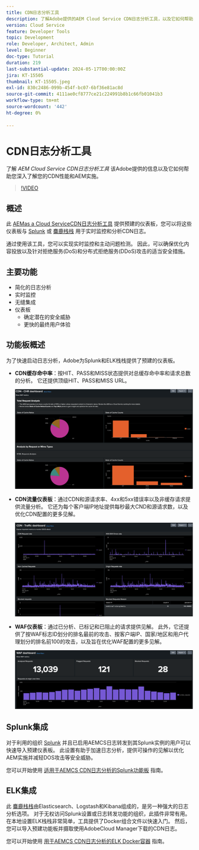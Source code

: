 ```yaml
---
title: CDN日志分析工具
description: 了解Adobe提供的AEM Cloud Service CDN日志分析工具，以及它如何帮助您深入了解您的CDN性能和AEM实施。
version: Cloud Service
feature: Developer Tools
topic: Development
role: Developer, Architect, Admin
level: Beginner
doc-type: Tutorial
duration: 219
last-substantial-update: 2024-05-17T00:00:00Z
jira: KT-15505
thumbnail: KT-15505.jpeg
exl-id: 830c2486-099b-454f-bc07-6bf36e81ac8d
source-git-commit: 4111ae0cf8777ce21c224991b8b1c66fb01041b3
workflow-type: tm+mt
source-wordcount: '442'
ht-degree: 0%

---
```


# CDN日志分析工具

了解 _AEM Cloud Service CDN日志分析工具_ 该Adobe提供的信息以及它如何帮助您深入了解您的CDN性能和AEM实施。
 
>[!VIDEO](https://video.tv.adobe.com/v/3429177?quality=12&learn=on)

## 概述

此 [AEMas a Cloud ServiceCDN日志分析工具](https://github.com/adobe/AEMCS-CDN-Log-Analysis-Tooling) 提供预建的仪表板，您可以将这些仪表板与 [Splunk](https://www.splunk.com/en_us/products/observability-cloud.html) 或 [麋鹿栈栈](https://www.elastic.co/elastic-stack) 用于实时监控和分析CDN日志。

通过使用该工具，您可以实现实时监控和主动问题检测。 因此，可以确保优化内容投放以及针对拒绝服务(DoS)和分布式拒绝服务(DDoS)攻击的适当安全措施。

## 主要功能

- 简化的日志分析
- 实时监控
- 无缝集成
- 仪表板
   - 确定潜在的安全威胁
   - 更快的最终用户体验

## 功能板概述

为了快速启动日志分析，Adobe为Splunk和ELK栈栈提供了预建的仪表板。

- **CDN缓存命中率**：按HIT、PASS和MISS状态提供对总缓存命中率和请求总数的分析。 它还提供顶级HIT、PASS和MISS URL。

  ![CDN缓存命中率](assets/CHR-dashboard.png)

- **CDN流量仪表板**：通过CDN和源请求率、4xx和5xx错误率以及非缓存请求提供流量分析。 它还为每个客户端IP地址提供每秒最大CND和源请求数，以及优化CDN配置的更多见解。

  ![CDN流量仪表板](assets/Traffic-dashboard.png)

- **WAF仪表板**：通过已分析、已标记和已阻止的请求提供见解。 此外，它还提供了按WAF标志ID划分的排名最前的攻击、按客户端IP、国家/地区和用户代理划分的排名前100的攻击，以及旨在优化WAF配置的更多见解。

  ![WAF仪表板](assets/WAF-Dashboard.png)

## Splunk集成

对于利用的组织 [Splunk](https://www.splunk.com/en_us/products/observability-cloud.html) 并且已启用AEMCS日志转发到其Splunk实例的用户可以快速导入预建仪表板。 此设置有助于加速日志分析，提供可操作的见解以优化AEM实施并减轻DOS攻击等安全威胁。

您可以开始使用 [适用于AEMCS CDN日志分析的Splunk功能板](https://github.com/adobe/AEMCS-CDN-Log-Analysis-Tooling/blob/main/Splunk/README.md#splunk-dashboards-for-aemcs-cdn-log-analysis) 指南。


## ELK集成

此 [麋鹿栈栈](https://www.elastic.co/elastic-stack)由Elasticsearch、Logstash和Kibana组成的，是另一种强大的日志分析选项。 对于无权访问Splunk设置或日志转发功能的组织，此插件非常有用。 在本地设置ELK栈栈非常简单，工具提供了Docker组合文件以快速入门。 然后，您可以导入预建功能板并摄取使用AdobeCloud Manager下载的CDN日志。

您可以开始使用 [用于AEMCS CDN日志分析的ELK Docker容器](https://github.com/adobe/AEMCS-CDN-Log-Analysis-Tooling/blob/main/ELK/README.md#elk-docker-container-for-aemcs-cdn-log-analysis) 指南。
